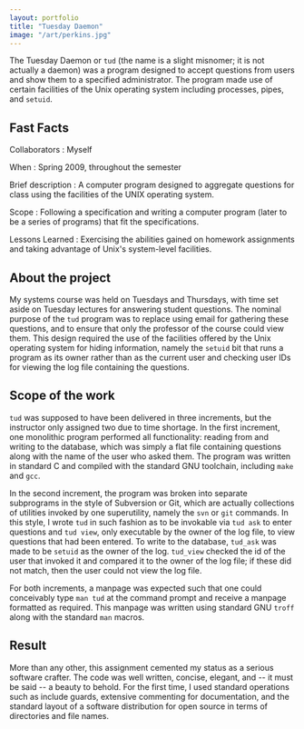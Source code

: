 ```yaml
---
layout: portfolio
title: "Tuesday Daemon"
image: "/art/perkins.jpg"
---
```

The Tuesday Daemon or `tud` (the name is a slight misnomer; it is not
actually a daemon) was a program designed to accept questions from users
and show them to a specified administrator.  The program made use of
certain facilities of the Unix operating system including processes,
pipes, and `setuid`.

## Fast Facts

Collaborators
: Myself

When
: Spring 2009, throughout the semester

Brief description
: A computer program designed to aggregate questions for class using the facilities of the UNIX operating system.

Scope
: Following a specification and writing a computer program (later to be a series of programs) that fit the specifications.

Lessons Learned
: Exercising the abilities gained on homework assignments and taking advantage of Unix's system-level facilities.

## About the project

My systems course was held on Tuesdays and Thursdays, with time set
aside on Tuesday lectures for answering student questions.  The nominal
purpose of the `tud` program was to replace using email for gathering
these questions, and to ensure that only the professor of the course
could view them.  This design required the use of the facilities offered
by the Unix operating system for hiding information, namely the `setuid`
bit that runs a program as its owner rather than as the current user and
checking user IDs for viewing the log file containing the questions.

## Scope of the work

`tud` was supposed to have been delivered in three increments, but the
instructor only assigned two due to time shortage.  In the first
increment, one monolithic program performed all functionality: reading
from and writing to the database, which was simply a flat file
containing questions along with the name of the user who asked them.
The program was written in standard C and compiled with the standard GNU
toolchain, including `make` and `gcc`.

In the second increment, the program was broken into separate
subprograms in the style of Subversion or Git, which are actually
collections of utilities invoked by one superutility, namely the `svn`
or `git` commands.  In this style, I wrote `tud` in such fashion as to
be invokable via `tud ask` to enter questions and `tud view`, only
executable by the owner of the log file, to view questions that had been
entered.  To write to the database, `tud_ask` was made to be `setuid` as
the owner of the log.  `tud_view` checked the id of the user that
invoked it and compared it to the owner of the log file; if these did
not match, then the user could not view the log file.

For both increments, a manpage was expected such that one could
conceivably type `man tud` at the command prompt and receive a manpage
formatted as required.  This manpage was written using standard GNU
`troff` along with the standard `man` macros.

## Result

More than any other, this assignment cemented my status as a serious
software crafter.  The code was well written, concise, elegant, and --
it must be said -- a beauty to behold.  For the first time, I used
standard operations such as include guards, extensive commenting for
documentation, and the standard layout of a software distribution for
open source in terms of directories and file names.

